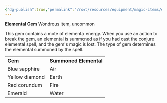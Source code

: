 ```yaml
---
{"dg-publish":true,"permalink":"/root/resources/equipment/magic-items/elemental-gem/","title":"Elemental Gem"}
---
```


**Elemental Gem**
Wondrous item, uncommon

This gem contains a mote of elemental energy. When you use an action to break the gem, an elemental is summoned as if you had cast the conjure elemental spell, and the gem's magic is lost. The type of gem determines the elemental summoned by the spell.


<table><tbody><tr class="odd"><td><strong>Gem</strong></td><td><strong>Summoned Elemental</strong></td></tr><tr class="even"><td>Blue sapphire</td><td>Air</td></tr><tr class="odd"><td>Yellow diamond</td><td>Earth</td></tr><tr class="even"><td>Red corundum</td><td>Fire</td></tr><tr class="odd"><td>Emerald</td><td>Water</td></tr></tbody></table>